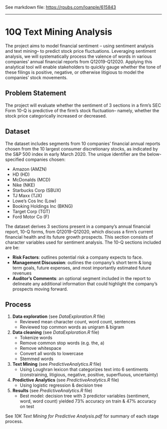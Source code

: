 See markdown file: https://rpubs.com/loanple/615843

***

# 10Q Text Mining Analysis
The project aims to model financial sentiment – using sentiment analysis and text mining– to predict stock price fluctuations. Leveraging sentiment analysis, we will systematically process the valence of words in various companies’ annual financial reports from Q12019-Q12020. Applying this analytical tool will enable stakeholders to quickly gauge whether the tone of these filings is positive, negative, or otherwise litigious to model the companies’ stock movements.

## **Problem Statement**

The project will evaluate whether the sentiment of 3 sections in a firm’s SEC Form 10-Q is predictive of the firm’s stock fluctuation– namely, whether the stock price categorically increased or decreased. 

## **Dataset**

The dataset includes segments from 10 companies’ financial annual reports chosen from the 10 largest consumer discretionary stocks, as indicated by the S&P 500 index in early March 2020. The unique identifier are the below-specified companies chosen:
  - Amazon (AMZN)
  - HD (HD)
  - McDonalds (MCD)
  - Nike (NKE)
  - Starbucks Corp (SBUX)
  - TJ Maxx (TJX)
  - Lowe’s Cos Inc (Low)
  - Booking Holdings Inc (BKNG)
  - Target Corp (TGT)
  - Ford Motor Co (F)


The dataset derives 3 sections present in a company’s annual financial report, 10-Q forms, from Q12019-Q12020, which discuss a firm’s current financial health and its future growth prospects. This section consists of character variables used for sentiment analysis. The 10-Q sections included are be:
  - **Risk Factors**: outlines potential risk a company expects to face.
  - **Management Discussion**: outlines the company’s short term & long term goals, future expenses, and most importantly estimated future revenues 
  - **Auditor’s Comments**: an optional segment included in the report to delineate any additional information that could highlight the company’s prospects moving forward. 
  
 ## **Process**
 
  1. **Data exploration** (see *DataExploration.R* file)
      - Reviewed mean character count, word count, sentences
      - Reviewed top common words as unigram & bigram
  2. **Data cleaning** (see *DataExploration.R* file)
      - Tokenize words
      - Remove common stop words (e.g. the, a)
      - Remove whitespace
      - Convert all words to lowercase
      - Stemmed words
  3. **Text Mining** (see *PredictiveAnalytics.R* file)
      - Using Loughran lexicon that categorizes text into 6 sentiments (constraining, litigious, negative, positive, superfluous, uncertainty)
  4. **Predictive Analytics** (see *PredictiveAnalytics.R* file)
      - Using logistic regression & decision tree
  5. **Results** (see *PredictiveAnalytics.R* file)
      - Best model: decision tree with 3 predictor variables (sentiment, word, word count) yielded 73% accuracy on train & 47% accuracy on test

See *10K Text Mining for Predictive Analysis.pdf* for summary of each stage process.
